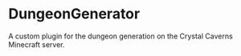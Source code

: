 # DungeonGenerator
A custom plugin for the dungeon generation on the Crystal Caverns Minecraft server.
